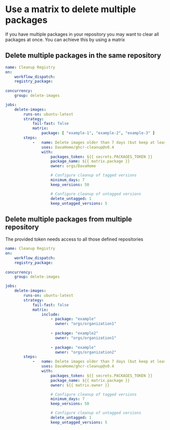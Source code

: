 # Use a matrix to delete multiple packages

If you have multiple packages in your repository you may want to clear all packages at once. You can achieve this by using a matrix


## Delete multiple packages in the same repository

```yaml
name: Cleanup Registry
on:
    workflow_dispatch:
    registry_package:
        
concurrency:
    group: delete-images

jobs:
    delete-images:
        runs-on: ubuntu-latest
        strategy:
            fail-fast: false
            matrix:
                package: [ "example-1", "example-2", "example-3" ]
        steps:
            -   name: Delete images older than 7 days (but keep at least 5 versions)
                uses: DavaHome/ghcr-cleanup@v0.4
                with:
                    packages_token: ${{ secrets.PACKAGES_TOKEN }}
                    package_name: ${{ matrix.package }}
                    owner: orgs/DavaHome

                    # Configure cleanup of tagged versions
                    minimum_days: 7
                    keep_versions: 50

                    # Configure cleanup of untagged versions
                    delete_untagged: 1
                    keep_untagged_versions: 5
```


## Delete multiple packages from multiple repository

The provided token needs access to all those defined repositories

```yaml
name: Cleanup Registry
on:
    workflow_dispatch:
    registry_package:
        
concurrency:
    group: delete-images

jobs:
    delete-images:
        runs-on: ubuntu-latest
        strategy:
            fail-fast: false
            matrix:
                include:
                    - package: "example"
                      owner: "orgs/organization1"
                      
                    - package: "example2"
                      owner: "orgs/organization1"
                      
                    - package: "example"
                      owner: "orgs/organization2"
        steps:
            -   name: Delete images older than 7 days (but keep at least 5 versions)
                uses: DavaHome/ghcr-cleanup@v0.4
                with:
                    packages_token: ${{ secrets.PACKAGES_TOKEN }}
                    package_name: ${{ matrix.package }}
                    owner: ${{ matrix.owner }}

                    # Configure cleanup of tagged versions
                    minimum_days: 7
                    keep_versions: 50

                    # Configure cleanup of untagged versions
                    delete_untagged: 1
                    keep_untagged_versions: 5
```
